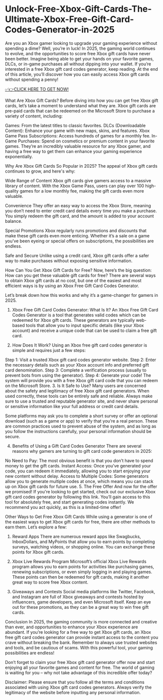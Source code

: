 # Unlock-Free-Xbox-Gift-Cards-The-Ultimate-Xbox-Free-Gift-Card-Codes-Generator-in-2025
Are you an Xbox gamer looking to upgrade your gaming experience without spending a dime? Well, you’re in luck! In 2025, the gaming world continues to evolve, and the opportunities to score free Xbox gift cards have never been better. Imagine being able to get your hands on your favorite games, DLCs, or in-game purchases all without dipping into your wallet. If you’re interested in a free Xbox gift card codes generator, keep reading. At the end of this article, you’ll discover how you can easily access Xbox gift cards without spending a penny!

[✅👉CLICK HERE TO GET NOW!](https://www.aeroned.com/getmedia/978a10b9-75e7-45e3-831d-db74cf213ee7/allnewgiftcardar01.html.aspx)

What Are Xbox Gift Cards?
Before diving into how you can get free Xbox gift cards, let’s take a moment to understand what they are. Xbox gift cards are pre-paid cards that can be redeemed on the Microsoft Store to purchase a variety of content, including:

Games: From the latest titles to classic favorites.
DLCs (Downloadable Content): Enhance your game with new maps, skins, and features.
Xbox Game Pass Subscriptions: Access hundreds of games for a monthly fee.
In-Game Purchases: Spend on cosmetics or premium content in your favorite games.
They’re an incredibly valuable resource for any Xbox gamer, and having a free way to get them can enhance your gaming experience exponentially.

Why Are Xbox Gift Cards So Popular in 2025?
The appeal of Xbox gift cards continues to grow, and here's why:

Wide Range of Content
Xbox gift cards give gamers access to a massive library of content. With the Xbox Game Pass, users can play over 100 high-quality games for a low monthly fee, making the gift cards even more valuable.

Convenience
They offer an easy way to access the Xbox Store, meaning you don’t need to enter credit card details every time you make a purchase. You simply redeem the gift card, and the amount is added to your account balance.

Special Promotions
Xbox regularly runs promotions and discounts that make these gift cards even more enticing. Whether it’s a sale on a game you’ve been eyeing or special offers on subscriptions, the possibilities are endless.

Safe and Secure
Unlike using a credit card, Xbox gift cards offer a safer way to make purchases without exposing sensitive information.

How Can You Get Xbox Gift Cards for Free?
Now, here’s the big question: How can you get these valuable gift cards for free? There are several ways to obtain Xbox gift cards at no cost, but one of the easiest and most efficient ways is by using an Xbox Free Gift Card Codes Generator.

Let’s break down how this works and why it’s a game-changer for gamers in 2025.

1. Xbox Free Gift Card Codes Generator: What Is It?
An Xbox Free Gift Card Codes Generator is a tool that generates valid codes which can be redeemed for Xbox gift cards. These generators are typically web-based tools that allow you to input specific details (like your Xbox account) and receive a unique code that can be used to claim a free gift card.

2. How Does It Work?
Using an Xbox free gift card codes generator is simple and requires just a few steps:

Step 1: Visit a trusted Xbox gift card codes generator website.
Step 2: Enter the necessary details such as your Xbox account info and preferred gift card denomination.
Step 3: Complete a verification process (usually to prevent bots from using the generator).
Step 4: Generate your code! The system will provide you with a free Xbox gift card code that you can redeem on the Microsoft Store.
3. Is It Safe to Use?
Many users are concerned about the safety and legitimacy of free Xbox gift card generators. When used correctly, these tools can be entirely safe and reliable. Always make sure to use a trusted and reputable generator site, and never share personal or sensitive information like your full address or credit card details.

Some platforms may ask you to complete a short survey or offer an optional download (such as a game or app) to verify that you’re a real person. These are common practices used to prevent abuse of the system, and as long as you follow the instructions carefully, your personal information should be secure.

4. Benefits of Using a Gift Card Codes Generator
There are several reasons why gamers are turning to gift card code generators in 2025:

No Need to Pay: The most obvious benefit is that you don’t have to spend money to get the gift cards.
Instant Access: Once you’ve generated your code, you can redeem it immediately, allowing you to start enjoying your new content without delay.
Access to Multiple Codes: Some generators allow you to generate multiple codes at once, which means you can stack up on Xbox gift cards for future use.
5. The Free Offer
And now for the offer we promised! If you're looking to get started, check out our exclusive Xbox gift card codes generator by following this link. You’ll gain access to this tool for absolutely free, and start generating codes instantly. We recommend you act quickly, as this is a limited-time offer!

Other Ways to Get Free Xbox Gift Cards
While using a generator is one of the easiest ways to get Xbox gift cards for free, there are other methods to earn them. Let’s explore a few:

1. Reward Apps
There are numerous reward apps like Swagbucks, InboxDollars, and MyPoints that allow you to earn points by completing surveys, watching videos, or shopping online. You can exchange these points for Xbox gift cards.

2. Xbox Live Rewards Program
Microsoft’s official Xbox Live Rewards program allows you to earn points for activities like purchasing games, renewing subscriptions, or even simply logging in and playing games. These points can then be redeemed for gift cards, making it another great way to score free Xbox content.

3. Giveaways and Contests
Social media platforms like Twitter, Facebook, and Instagram are full of Xbox giveaways and contests hosted by influencers, game developers, and even Microsoft itself. Keep an eye out for these promotions, as they can be a great way to win free gift cards.

Conclusion
In 2025, the gaming community is more connected and creative than ever, and opportunities to enhance your Xbox experience are abundant. If you’re looking for a free way to get Xbox gift cards, an Xbox free gift card codes generator can provide instant access to the content you crave without breaking the bank. Remember to always use trusted websites and tools, and be cautious of scams. With this powerful tool, your gaming possibilities are endless!

Don’t forget to claim your free Xbox gift card generator offer now and start enjoying all your favorite games and content for free. The world of gaming is waiting for you – why not take advantage of this incredible offer today?

Disclaimer: Please ensure that you follow all the terms and conditions associated with using Xbox gift card codes generators. Always verify the legitimacy of the website before inputting any personal information.
